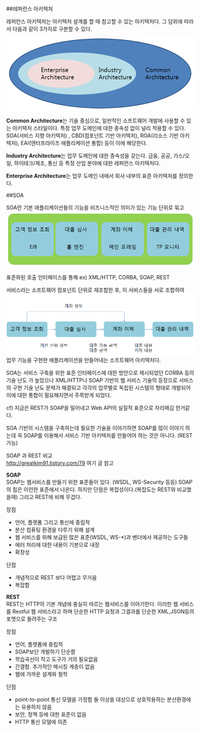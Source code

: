 ##레퍼런스 아키텍처

레퍼런스 아키텍처는 아키텍처 설계를 할 때 참고할 수 있는 아키텍처다. 그 담위에 따라서 다음과 같이 3가지로 구분할 수 있다. 

![](soa1.PNG)

**Common Architecture**는 기술 중심으로, 일반적인 소프트웨어 개발에 사용할 수 있는 아키텍처 스타일이다. 특정 업무 도메인에 대한 종속성 없이 널리 적용할 수 있다. <br>
SOA(서비스 지향 아키텍처) , CBD(컴포넌트 기반 아키텍처), ROA(리소스 기반 아키텍처), EAI(엔터프라이즈 애플리케이션 통합) 등이 이에 해당한다. <br>

**Industry Architecture**는 업무 도메인에 대한 종속성을 갖는다. 금융, 공공, 가스/오일, 하이테크/제조, 통신 등 특정 산업 분야에 대한 레퍼런스 아키텍처다.<br>

**Enterprise Architecture**는 업무 도메인 내에서 회사 내부의 표준 아키텍처를 정의한다. <br>

##SOA 

SOA란 기본 애플리케이션들의 기능을 비즈니스적인 의미가 있는 기능 단위로 묶고 
![](soa2.PNG)

표준화된 호출 인터페이스를 통해 ex) XML/HTTP, CORBA, SOAP, REST<br>


서비스라는 소프트웨어 컴포넌트 단위로 재조합한 후, 이 서비스들을 서로 조합하여 
![](soa3.PNG)
업무 기능을 구현한 애플리케이션을 만들어내는 소프트웨어 아키텍처다. 

SOA는 서비스 구축을 위한 표준 인터페이스에 대한 방안으로 제시되었던 CORBA 등의 기술 난도 가 높았으나 XML/HTTP나 SOAP 기반의 웹 서비스 기술의 등장으로 서비스의 구현 기술 난도 문제가 해결되고 각각의 업무별로 독립된 시스템의 형태로 개발되어 이에 대한 통합이 필요해지면서 주목받게 되었다. 

cf) 지금은 REST가 SOAP을 밀어내고 Web API의 실질적 표준으로 자리매김 한거같다. 

SOA 기반의 시스템을 구축하는데 필요한 기술을 이야기하면 SOAP를 많이 이야기 하는데 꼭 SOAP를 이용해서 서비스 기반 아키텍처를 만들어야 하는 것은 아니다. (REST가능)

SOAP 과 REST 비교 <br>
http://greatkim91.tistory.com/79 여기 글 참고 <br>

**SOAP**<br>
SOAP는 웹서비스를 만들기 위한 표준들이 있다. (WSDL, WS-Security 등등) 
SOAP의 힘은 이런한 표준에서 나온다. 하지만 단점은 복잡성이다.(복잡도는 REST와 비교했을때)
그리고 REST에 비해 무겁다. 

장점
- 언어, 플랫폼 그리고 통신에 중립적
- 분산 컴퓨팅 환경을 다루기 위해 설계
- 웹 서비스를 위해 보급된 많은 표준(WSDL, WS-*)과 벤더에서 제공하는 도구들
- 에러 처리에 대한 내용이 기본으로 내장
- 확장성

단점 
- 개념적으로 REST 보다 어렵고 무거움
- 복잡함 


**REST**<br>
REST는 HTTP의 기본 개념에 충실히 따르는 웹서비스를 이야기한다. 
이러한 웹 서비스를 Restful 웹 서비스라고 하며 단순한 HTTP 요청과 그결과를 단순한 XML,JSON등의 포맷으로 돌려주는 구조 

장점 
- 언어, 플랫폼에 중립적
- SOAP보단 개발하기 단순함
- 학습곡선이 작고 도구가 거의 필요없음
- 간결함. 추가적인 메시징 계층이 없음
- 웹에 가까운 설계와 철학

단점
- point-to-point 통신 모델을 가정함 둘 이상을 대상으로 상호작용하는 분산환경에는 유용하지 않음
- 보안, 정책 등에 대한 표준이 없음 
- HTTP 통신 모델에 의존 

